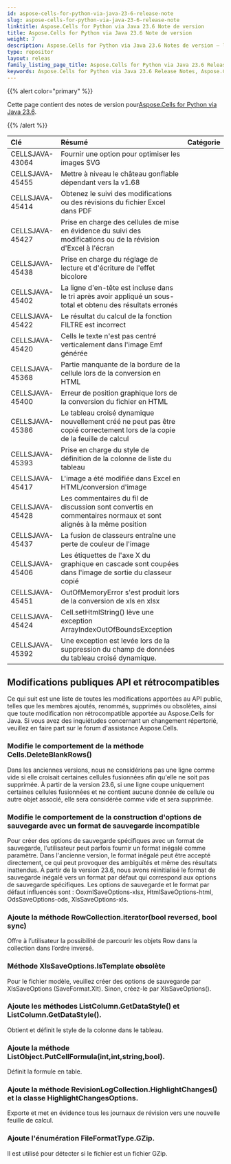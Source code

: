```yaml
---
id: aspose-cells-for-python-via-java-23-6-release-note
slug: aspose-cells-for-python-via-java-23-6-release-note
linktitle: Aspose.Cells for Python via Java 23.6 Note de version
title: Aspose.Cells for Python via Java 23.6 Note de version
weight: 7
description: Aspose.Cells for Python via Java 23.6 Notes de version – les dernières améliorations, nouvelles fonctionnalités et correctifs
type: repositor
layout: releas
family_listing_page_title: Aspose.Cells for Python via Java 23.6 Release Note
keywords: Aspose.Cells for Python via Java 23.6 Release Notes, Aspose.Cells for Python via Java 23.6 updates and fixe
---
```

{{% alert color="primary" %}}

 Cette page contient des notes de version pour[Aspose.Cells for Python via Java 23.6](https://releases.aspose.com/cells/python-java/new-releases/aspose.cells-for-python-via-java-23.6/).

{{% /alert %}}

|**Clé**|**Résumé**|**Catégorie**|
| :- | :- | :- |
|CELLSJAVA-43064| Fournir une option pour optimiser les images SVG|
|CELLSJAVA-45455|Mettre à niveau le château gonflable dépendant vers la v1.68|
|CELLSJAVA-45414|Obtenez le suivi des modifications ou des révisions du fichier Excel dans PDF|
|CELLSJAVA-45427|Prise en charge des cellules de mise en évidence du suivi des modifications ou de la révision d'Excel à l'écran|
|CELLSJAVA-45438|Prise en charge du réglage de lecture et d'écriture de l'effet bicolore|
|CELLSJAVA-45402|La ligne d'en-tête est incluse dans le tri après avoir appliqué un sous-total et obtenu des résultats erronés|
|CELLSJAVA-45422|Le résultat du calcul de la fonction FILTRE est incorrect|
|CELLSJAVA-45420|Cells le texte n'est pas centré verticalement dans l'image Emf générée|
|CELLSJAVA-45368|Partie manquante de la bordure de la cellule lors de la conversion en HTML|
|CELLSJAVA-45400|Erreur de position graphique lors de la conversion du fichier en HTML|
|CELLSJAVA-45386|Le tableau croisé dynamique nouvellement créé ne peut pas être copié correctement lors de la copie de la feuille de calcul|
|CELLSJAVA-45393|Prise en charge du style de définition de la colonne de liste du tableau|
|CELLSJAVA-45417|L'image a été modifiée dans Excel en HTML/conversion d'image|
|CELLSJAVA-45428|Les commentaires du fil de discussion sont convertis en commentaires normaux et sont alignés à la même position|
|CELLSJAVA-45437|La fusion de classeurs entraîne une perte de couleur de l'image|
|CELLSJAVA-45406|Les étiquettes de l'axe X du graphique en cascade sont coupées dans l'image de sortie du classeur copié|
|CELLSJAVA-45451|OutOfMemoryError s'est produit lors de la conversion de xls en xlsx|
|CELLSJAVA-45424|Cell.setHtmlString() lève une exception ArrayIndexOutOfBoundsException|
|CELLSJAVA-45392|Une exception est levée lors de la suppression du champ de données du tableau croisé dynamique.|

##  **Modifications publiques API et rétrocompatibles**

Ce qui suit est une liste de toutes les modifications apportées au API public, telles que les membres ajoutés, renommés, supprimés ou obsolètes, ainsi que toute modification non rétrocompatible apportée au Aspose.Cells for Java. Si vous avez des inquiétudes concernant un changement répertorié, veuillez en faire part sur le forum d'assistance Aspose.Cells.

###  **Modifie le comportement de la méthode Cells.DeleteBlankRows()**

Dans les anciennes versions, nous ne considérions pas une ligne comme vide si elle croisait certaines cellules fusionnées afin qu'elle ne soit pas supprimée. À partir de la version 23.6, si une ligne coupe uniquement certaines cellules fusionnées et ne contient aucune donnée de cellule ou autre objet associé, elle sera considérée comme vide et sera supprimée.

###  **Modifie le comportement de la construction d'options de sauvegarde avec un format de sauvegarde incompatible**

Pour créer des options de sauvegarde spécifiques avec un format de sauvegarde, l'utilisateur peut parfois fournir un format inégalé comme paramètre. Dans l'ancienne version, le format inégalé peut être accepté directement, ce qui peut provoquer des ambiguïtés et même des résultats inattendus. À partir de la version 23.6, nous avons réinitialisé le format de sauvegarde inégalé vers un format par défaut qui correspond aux options de sauvegarde spécifiques. Les options de sauvegarde et le format par défaut influencés sont : OoxmlSaveOptions-xlsx, HtmlSaveOptions-html, OdsSaveOptions-ods, XlsSaveOptions-xls.

###  **Ajoute la méthode RowCollection.iterator(bool reversed, bool sync)**

Offre à l’utilisateur la possibilité de parcourir les objets Row dans la collection dans l’ordre inversé.

###  **Méthode XlsSaveOptions.IsTemplate obsolète**

Pour le fichier modèle, veuillez créer des options de sauvegarde par XlsSaveOptions (SaveFormat.Xlt). Sinon, créez-le par XlsSaveOptions().

###  **Ajoute les méthodes ListColumn.GetDataStyle() et ListColumn.GetDataStyle().**

Obtient et définit le style de la colonne dans le tableau.

###  **Ajoute la méthode ListObject.PutCellFormula(int,int,string,bool).**

Définit la formule en table.

###  **Ajoute la méthode RevisionLogCollection.HighlightChanges() et la classe HighlightChangesOptions.**

Exporte et met en évidence tous les journaux de révision vers une nouvelle feuille de calcul.

###  **Ajoute l'énumération FileFormatType.GZip.**

Il est utilisé pour détecter si le fichier est un fichier GZip.